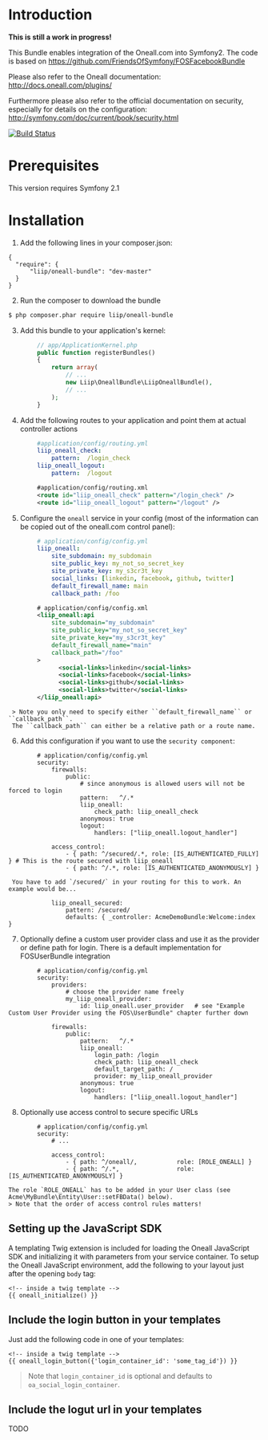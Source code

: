 Introduction
============

**This is still a work in progress!**

This Bundle enables integration of the Oneall.com into Symfony2.
The code is based on https://github.com/FriendsOfSymfony/FOSFacebookBundle

Please also refer to the Oneall documentation:
http://docs.oneall.com/plugins/

Furthermore please also refer to the official documentation on security, especially
for details on the configuration:
http://symfony.com/doc/current/book/security.html

[![Build Status](https://secure.travis-ci.org/liip/LiipOneallBundle.png?branch=master)](http://travis-ci.org/liip/LiipOneallBundle)

Prerequisites
============

This version requires Symfony 2.1

Installation
============

  1. Add the following lines in your composer.json:
  ```
{
    "require": {
        "liip/oneall-bundle": "dev-master"
    }
}
  ```
  
  2. Run the composer to download the bundle
  ``` bash
  $ php composer.phar require liip/oneall-bundle
  ```
  
  3. Add this bundle to your application's kernel:
  ``` php
          // app/ApplicationKernel.php
          public function registerBundles()
          {
              return array(
                  // ...
                  new Liip\OneallBundle\LiipOneallBundle(),
                  // ...
              );
          }
  ```        
  4. Add the following routes to your application and point them at actual controller actions
  ``` yaml
          #application/config/routing.yml
          liip_oneall_check:
              pattern:  /login_check
          liip_oneall_logout:
              pattern:  /logout
  ```
  ``` xml
          #application/config/routing.xml
          <route id="liip_oneall_check" pattern="/login_check" />
          <route id="liip_oneall_logout" pattern="/logout" />
  ```
  5. Configure the `oneall` service in your config (most of the information can be copied out of the oneall.com control panel):
  ``` yaml
          # application/config/config.yml
          liip_oneall:
              site_subdomain: my_subdomain
              site_public_key: my_not_so_secret_key
              site_private_key: my_s3cr3t_key
              social_links: [linkedin, facebook, github, twitter]
              default_firewall_name: main
              callback_path: /foo
  ```
  ``` xml
          # application/config/config.xml
          <liip_oneall:api
              site_subdomain="my_subdomain"
              site_public_key="my_not_so_secret_key"
              site_private_key="my_s3cr3t_key"
              default_firewall_name="main"
              callback_path="/foo"
          >
                <social-links>linkedin</social-links>
                <social-links>facebook</social-links>
                <social-links>github</social-links>
                <social-links>twitter</social-links>
          </liip_oneall:api>
  ```

     > Note you only need to specify either ``default_firewall_name`` or ``callback_path``.
     The ``callback_path`` can either be a relative path or a route name.

  6. Add this configuration if you want to use the `security component`:
  ```
          # application/config/config.yml
          security:
              firewalls:
                  public:
                      # since anonymous is allowed users will not be forced to login
                      pattern:   ^/.*
                      liip_oneall:
                          check_path: liip_oneall_check
                      anonymous: true
                      logout:
                          handlers: ["liip_oneall.logout_handler"]

              access_control:
                  - { path: ^/secured/.*, role: [IS_AUTHENTICATED_FULLY] } # This is the route secured with liip_oneall
                  - { path: ^/.*, role: [IS_AUTHENTICATED_ANONYMOUSLY] }
  ```
     You have to add `/secured/` in your routing for this to work. An example would be...
  ```
              liip_oneall_secured:
                  pattern: /secured/
                  defaults: { _controller: AcmeDemoBundle:Welcome:index }
  ```

  7. Optionally define a custom user provider class and use it as the provider or define path for login. There
  is a default implementation for FOSUserBundle integration
  ```
          # application/config/config.yml
          security:
              providers:
                  # choose the provider name freely
                  my_liip_oneall_provider:
                      id: liip_oneall.user_provider   # see "Example Custom User Provider using the FOS\UserBundle" chapter further down

              firewalls:
                  public:
                      pattern:   ^/.*
                      liip_oneall:
                          login_path: /login
                          check_path: liip_oneall_check
                          default_target_path: /
                          provider: my_liip_oneall_provider
                      anonymous: true
                      logout:
                          handlers: ["liip_oneall.logout_handler"]
  ```

  8. Optionally use access control to secure specific URLs
  ```
          # application/config/config.yml
          security:
              # ...
              
              access_control:
                  - { path: ^/oneall/,           role: [ROLE_ONEALL] }
                  - { path: ^/.*,                role: [IS_AUTHENTICATED_ANONYMOUSLY] }
   ```

    The role `ROLE_ONEALL` has to be added in your User class (see Acme\MyBundle\Entity\User::setFBData() below).
    > Note that the order of access control rules matters!

Setting up the JavaScript SDK
-----------------------------

A templating Twig extension is included for loading the Oneall JavaScript SDK and
initializing it with parameters from your service container. To setup the
Oneall JavaScript environment, add the following to your layout just after
the opening `body` tag:
```html+jinja
<!-- inside a twig template -->
{{ oneall_initialize() }}
```

Include the login button in your templates
------------------------------------------

Just add the following code in one of your templates:
```html+jinja
<!-- inside a twig template -->
{{ oneall_login_button({'login_container_id': 'some_tag_id'}) }}
```

> Note that ``login_container_id`` is optional and defaults to ``oa_social_login_container``.


Include the logut url in your templates
---------------------------------------

TODO